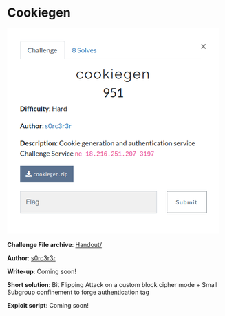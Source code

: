 # Cookiegen
![picture](cookiegen.png)  


**Challenge File archive**: [Handout/](Handout/)  

**Author**: [s0rc3r3r](https://twitter.com/ashutosha_)  

**Write-up**: Coming soon!  

**Short solution**: Bit Flipping Attack on a custom block cipher mode + Small Subgroup confinement to forge authentication tag

**Exploit script**: Coming soon!
